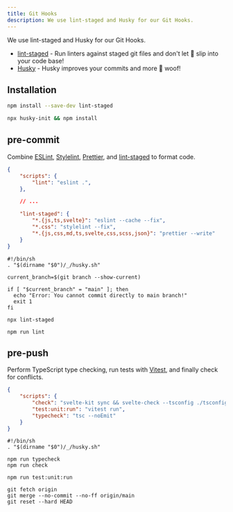 ```yaml
---
title: Git Hooks
description: We use lint-staged and Husky for our Git Hooks.
---
```


We use lint-staged and Husky for our Git Hooks.

- [lint-staged](https://github.com/okonet/lint-staged) - Run linters against staged git files and don't let 💩 slip into your code base!
- [Husky](https://typicode.github.io/husky/#/) - Husky improves your commits and more 🐶 woof!

## Installation

```bash
npm install --save-dev lint-staged
```

```bash
npx husky-init && npm install
```

## pre-commit

Combine [ESLint](https://eslint.org/), [Stylelint](https://stylelint.io/), [Prettier](https://prettier.io/), and [lint-staged](https://github.com/okonet/lint-staged) to format code.

```json:package.json
{
	"scripts": {
		"lint": "eslint .",
	},

	// ...

	"lint-staged": {
		"*.{js,ts,svelte}": "eslint --cache --fix",
		"*.css": "stylelint --fix",
		"*.{js,css,md,ts,svelte,css,scss,json}": "prettier --write"
	}
}
```

```bash:.husky/pre-commit
#!/bin/sh
. "$(dirname "$0")/_/husky.sh"

current_branch=$(git branch --show-current)

if [ "$current_branch" = "main" ]; then
  echo "Error: You cannot commit directly to main branch!"
  exit 1
fi

npx lint-staged

npm run lint
```

## pre-push

Perform TypeScript type checking, run tests with [Vitest](https://vitest.dev/), and finally check for conflicts.

```json:package.json
{
	"scripts": {
		"check": "svelte-kit sync && svelte-check --tsconfig ./tsconfig.json",
		"test:unit:run": "vitest run",
		"typecheck": "tsc --noEmit"
	}
}
```

```bash:.husky/pre-push
#!/bin/sh
. "$(dirname "$0")/_/husky.sh"

npm run typecheck
npm run check

npm run test:unit:run

git fetch origin
git merge --no-commit --no-ff origin/main
git reset --hard HEAD
```
